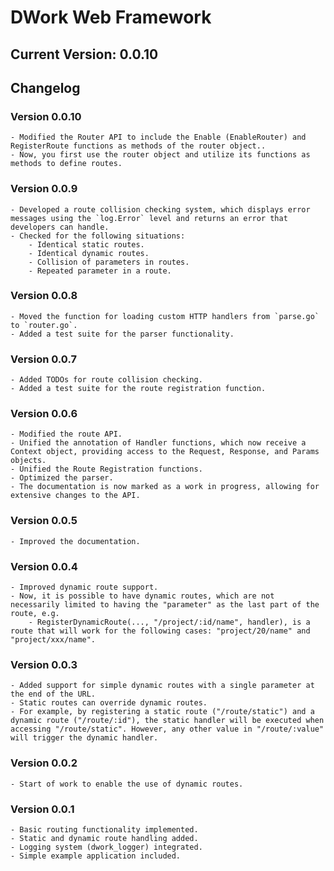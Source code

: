 # DWork Web Framework

## Current Version: 0.0.10

## Changelog

### Version 0.0.10

    - Modified the Router API to include the Enable (EnableRouter) and RegisterRoute functions as methods of the router object..
    - Now, you first use the router object and utilize its functions as methods to define routes. 

### Version 0.0.9

    - Developed a route collision checking system, which displays error messages using the `log.Error` level and returns an error that developers can handle.
    - Checked for the following situations:
        - Identical static routes.
        - Identical dynamic routes.
        - Collision of parameters in routes.
        - Repeated parameter in a route.

### Version 0.0.8

    - Moved the function for loading custom HTTP handlers from `parse.go` to `router.go`.
    - Added a test suite for the parser functionality.

### Version 0.0.7

    - Added TODOs for route collision checking.
    - Added a test suite for the route registration function.

### Version 0.0.6

    - Modified the route API.
    - Unified the annotation of Handler functions, which now receive a Context object, providing access to the Request, Response, and Params objects.
    - Unified the Route Registration functions.
    - Optimized the parser.
    - The documentation is now marked as a work in progress, allowing for extensive changes to the API.

### Version 0.0.5

    - Improved the documentation.

### Version 0.0.4

    - Improved dynamic route support.
    - Now, it is possible to have dynamic routes, which are not necessarily limited to having the "parameter" as the last part of the route, e.g.
        - RegisterDynamicRoute(..., "/project/:id/name", handler), is a route that will work for the following cases: "project/20/name" and "project/xxx/name".

### Version 0.0.3

    - Added support for simple dynamic routes with a single parameter at the end of the URL.
    - Static routes can override dynamic routes.
    - For example, by registering a static route ("/route/static") and a dynamic route ("/route/:id"), the static handler will be executed when accessing "/route/static". However, any other value in "/route/:value" will trigger the dynamic handler.

### Version 0.0.2

    - Start of work to enable the use of dynamic routes.

### Version 0.0.1

    - Basic routing functionality implemented.
    - Static and dynamic route handling added.
    - Logging system (dwork_logger) integrated.
    - Simple example application included.
